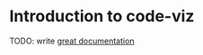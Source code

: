 # Introduction to code-viz

TODO: write [great documentation](http://jacobian.org/writing/what-to-write/)
